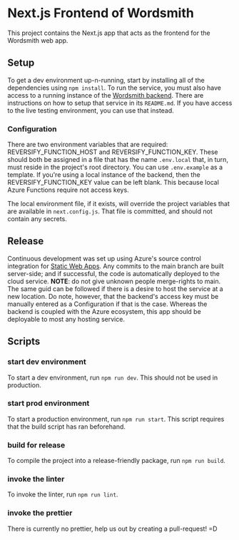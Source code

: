 # Next.js Frontend of Wordsmith

This project contains the Next.js app that acts as the frontend for the Wordsmith web app.

## Setup
To get a dev environment up-n-running, start by installing all of the dependencies using `npm install`. To run the service, you must also have access to a running instance of the [Wordsmith backend](https://github.com/htimsdroW/func-reversify). There are instructions on how to setup that service in its `README.md`. If you have access to the live testing environment, you can use that instead.

### Configuration
There are two environment variables that are required: REVERSIFY_FUNCTION_HOST and
REVERSIFY_FUNCTION_KEY. These should both be assigned in a file that has the name `.env.local` that, in turn, must reside in the project's root directory. You can use `.env.example` as a template. If you're using a local instance of the backend, then the REVERSIFY_FUNCTION_KEY value can be left blank. This because local Azure Functions require not access keys.

The local environment file, if it exists, will override the project variables that are available in `next.config.js`. That file is committed, and should not contain any secrets.

## Release

Continuous development was set up using Azure's source control integration for [Static Web Apps](https://learn.microsoft.com/en-us/azure/static-web-apps/deploy-nextjs-hybrid#create-a-static-web-app). Any commits to the main branch are built server-side; and if successful, the code is automatically deployed to the cloud service. **NOTE**: do not give unknown people merge-rights to main. The same guid can be followed if there is a desire to host the service at a new location. Do note, however, that the backend's access key must be manually entered as a Configuration if that is the case. Whereas the backend is coupled with the Azure ecosystem, this app should be deployable to most any hosting service.

## Scripts

### start dev environment
To start a dev environment, run `npm run dev`. This should not be used in production.

### start prod environment
To start a production environment, run `npm run start`. This script requires that the build script has ran beforehand.

### build for release
To compile the project into a release-friendly package, run `npm run build`.

### invoke the linter
To invoke the linter, run `npm run lint`.

### invoke the prettier
There is currently no prettier, help us out by creating a pull-request! =D
